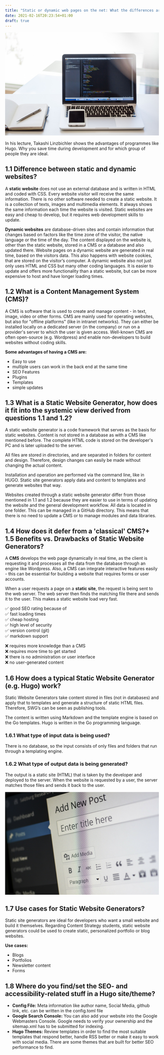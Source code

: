 ```yaml
---
title: "Static or dynamic web pages on the net: What the differences are and what advantages which system brings"
date: 2021-02-16T20:23:54+01:00
draft: true
---
```

![Image coputer](/business-1839876_1920.jpg)

In his lecture, Takashi Linzbichler shows the advantages of programmes like Hugo. Why you save time during development and for which group of people they are ideal.

## 1.1 Difference between static and dynamic websites?
A **static website** does not use an external database and is written in HTML and coded with CSS. Every website visitor will receive the same information. There is no other software needed to create a static website. It is a collection of texts, images and multimedia elements. It always shows the same information each time the website is visited. Static websites are easy and cheap to develop, but it requires web development skills to update.

**Dynamic websites** are database-driven sites and contain information that changes based on factors like the time zone of the visitor, the native language or the time of the day.
The content displayed on the website is, other than the static website, stored in a CMS or a database and also updated there.
Website pages on a dynamic website are generated in real time, based on the visitors data. This also happens with website cookies, that are stored on the visitor’s computer. A dynamic website also not just only uses HTML and CSS but many other coding languages.
It is easier to update and offers more functionality than a static website, but can be more expensive to host and have longer loading times.

## 1.2 What is a Content Management System (CMS)?
A CMS is software that is used to create and manage content - in text, image, video or other forms. CMS are mainly used for operating websites, but also for "offline platforms" (like in intranet networks). They can either be installed locally on a dedicated server (in the company) or run on a provider's server to which the user is given access. Well-known CMS are often open-source (e.g. Wordpress) and enable non-developers to build websites without coding skills.

**Some advantages of having a CMS are:**
+ Easy to use
+ multiple users can work in the back end at the same time
+ SEO Features
+ Plugins
+ Templates
+ simple updates

## 1.3 What is a Static Website Generator, how does it fit into the systemic view derived from questions 1.1 and 1.2?
A static website generator is a code framework that serves as the basis for static websites. Content is not stored in a database as with a CMS like mentioned before. The complete HTML code is stored on the developer's PC and is later uploaded to the server.

All files are stored in directories, and are separated in folders for content and design. Therefore, design changes can easily be made without changing the actual content.

Installation and operation are performed via the command line, like in HUGO.
Static site generators apply data and content to templates and generate websites that way.

Websites created through a static website generator differ from those mentioned in 1.1 and 1.2 because they are easier to use in terms of updating the website and the general development workflow. All data is located in one folder. This can be managed in a GitHub directory. This means that there is no need to update a CMS or to manage modules and data libraries.

## 1.4 How does it defer from a 'classical' CMS?\+ 1.5 Benefits vs. Drawbacks of Static Website Generators?
A **CMS** develops the web page dynamically in real time, as the client is requesting it and processes all the data from the database through an engine like Wordpress. Also, a CMS can integrate interactive features easily - this can be essential for building a website that requires forms or user accounts.

When a user requests a page on a **static site**, the request is being sent to the web server. The web server then finds the matching file there and sends it to the user. This makes a static website load very fast.

&#9989; good SEO rating because of  
&#9989; fast loading times   
&#9989; cheap hosting   
&#9989; high level of security   
&#9989; version control (git)   
&#9989; markdown support


&#10060; requires more knowledge than a CMS   
&#10060; requires more time to get started   
&#10060; there is no administration or user interface   
&#10060; no user-generated content

## 1.6 How does a typical Static Website Generator (e.g. Hugo) work?
Static Website Generators take content stored in files (not in databases) and apply that to templates and generate a structure of static HTML files. Therefore, SWG’s can be seen as publishing tools.

The content is written using Markdown and the template engine is based on the Go templates. Hugo is written in the Go programming language.

### 1.6.1 What type of input data is being used?
There is no database, so the input consists of only files and folders that run through a templating engine.

### 1.6.2 What type of output data is being generated?
The output is a static site (HTML) that is taken by the developer and deployed to the server.
When the website is requested by a user, the server matches those files and sends it back to the user.

![Image cms](/cms-265127_1920.jpg)

## 1.7 Use cases for Static Website Generators?
Static site generators are ideal for developers who want a small website and build it themselves. Regarding Content Strategy students, static website generators could be used to create static, personalized portfolio or blog websites.

**Use cases:**
+ Blogs
+ Portfolios
+ Newsletter content
+ Forms

## 1.8 Where do you find/set the SEO- and accessibility-related stuff in a Hugo site/theme?

- **Config File:** Meta information like author name, Social Media, github link, etc. can be written in the config.toml file
- **Google Search Console:** You can also add your website into the Google Webmasters Console. Google needs to verify your ownership and the sitemap.xml has to be submitted for indexing.
- **Hugo Themes:** Review templates in order to find the most suitable templates that respond better, handle RSS better or make it easy to work with social media. There are some themes that are built for better SEO performance to find.
